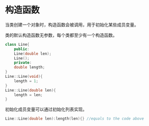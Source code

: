 # 构造函数

当类创建一个对象时，构造函数会被调用，用于初始化某些成员变量。

类的默认构造函数无参数，每个类都至少有一个构造函数。

```c++
class Line{
    public:
    Line(double len);
    Line();
    private:
    double length;
}
Line::Line(void){
    length = 1;
}
Line::Line(double len){
    length = len;
}
```

初始化成员变量可以通过初始化列表实现。

```c++
Line::Line(double len):length(len){} //equals to the code above
```

